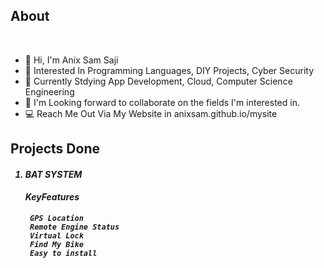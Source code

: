 ## About
<br>
<ul>
<li>👋 Hi, I'm Anix Sam Saji <br>
<li>👀 Interested In Programming Languages, DIY Projects, Cyber Security <br>
<li>🏢 Currently Stdying App Development, Cloud, Computer Science Engineering <br>
<li>💞 I'm Looking forward to collaborate on the fields I'm interested in. <br>
  <li>💻 Reach Me Out Via My Website in <a> anixsam.github.io/mysite </a> <br>
</ul>

## Projects Done

##### <ol>   <li> BAT SYSTEM <br>   <h4> KeyFeatures 
     GPS Location
     Remote Engine Status
     Virtual Lock
     Find My Bike
     Easy to install
    
  </li>
</ol>
